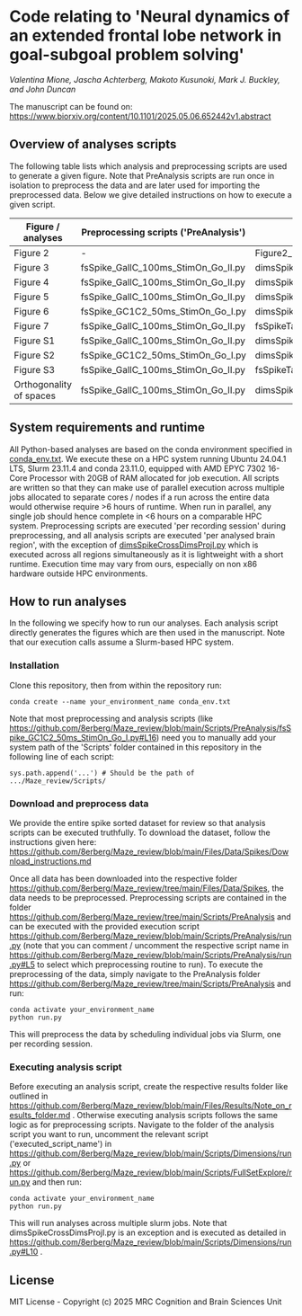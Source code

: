 # Code relating to 'Neural dynamics of an extended frontal lobe network in goal-subgoal problem solving' 

*Valentina Mione, Jascha Achterberg, Makoto Kusunoki, Mark J. Buckley, and John Duncan*

The manuscript can be found on: https://www.biorxiv.org/content/10.1101/2025.05.06.652442v1.abstract 

## Overview of analyses scripts

The following table lists which analysis and preprocessing scripts are used to generate a given figure. Note that PreAnalysis scripts are run once in isolation to preprocess the data and are later used for importing the preprocessed data. Below we give detailed instructions on how to execute a given script.  

| Figure / analyses       | Preprocessing scripts ('PreAnalysis')                                     | Analysis scripts                 |
|-------------------------|---------------------------------------------------------------------------|----------------------------------|
| Figure 2                | -                                                                         | Figure2_PEVstats_fdr.m           |
| Figure 3                | fsSpike_GallC_100ms_StimOn_Go_II.py                                       | dimsSpikeGoalI_2ndPopulation.py  |
| Figure 4                | fsSpike_GallC_100ms_StimOn_Go_II.py                                       | dimsSpikeGoalPositionMoveI.py    |
| Figure 5                | fsSpike_GallC_100ms_StimOn_Go_II.py                                       | dimsSpikeMoveI_2ndPopulation.py  |
| Figure 6                | fsSpike_GC1C2_50ms_StimOn_Go_I.py                                         | dimsSpikeC1II.py                 |
| Figure 7                | fsSpike_GallC_100ms_StimOn_Go_II.py                                       | fsSpikeTaskphaseDecodeIV_boot.py |
| Figure S1               | fsSpike_GallC_100ms_StimOn_Go_II.py                                       | dimsSpikeGoalI_2ndPopulation.py  |
| Figure S2               | fsSpike_GC1C2_50ms_StimOn_Go_I.py                                         | dimsSpikeC1II_4step.py           |
| Figure S3               | fsSpike_GallC_100ms_StimOn_Go_II.py                                       | fsSpikeTaskphaseDecodeV.py       |
| Orthogonality of spaces | fsSpike_GallC_100ms_StimOn_Go_II.py                                       | dimsSpikeCrossDimsProjI.py       |


## System requirements and runtime

All Python-based analyses are based on the conda environment specified in [conda_env.txt](https://github.com/8erberg/Maze_review/blob/main/conda_env.txt). We execute these on a HPC system running Ubuntu 24.04.1 LTS, Slurm 23.11.4 and conda 23.11.0, equipped with AMD EPYC 7302 16-Core Processor with 20GB of RAM allocated for job execution. All scripts are written so that they can make use of parallel execution across multiple jobs allocated to separate cores / nodes if a run across the entire data would otherwise require >6 hours of runtime. When run in parallel, any single job should hence complete in <6 hours on a comparable HPC system. Preprocessing scripts are executed 'per recording session' during preprocessing, and all analysis scripts are executed 'per analysed brain region', with the exception of [dimsSpikeCrossDimsProjI.py](https://github.com/8erberg/Maze_review/blob/main/Scripts/Dimensions/dimsSpikeCrossDimsProjI.py) which is executed across all regions simultaneously as it is lightweight with a short runtime. Execution time may vary from ours, especially on non x86 hardware outside HPC environments. 

## How to run analyses

In the following we specify how to run our analyses. Each analysis script directly generates the figures which are then used in the manuscript. Note that our execution calls assume a Slurm-based HPC system.

### Installation

Clone this repository, then from within the repository run:
```
conda create --name your_environment_name conda_env.txt
```

Note that most preprocessing and analysis scripts (like https://github.com/8erberg/Maze_review/blob/main/Scripts/PreAnalysis/fsSpike_GC1C2_50ms_StimOn_Go_I.py#L16) need you to manually add your system path of the 'Scripts' folder contained in this repository in the following line of each script:
```
sys.path.append('...') # Should be the path of .../Maze_review/Scripts/
```

### Download and preprocess data

We provide the entire spike sorted dataset for review so that analysis scripts can be executed truthfully. To download the dataset, follow the instructions given here: https://github.com/8erberg/Maze_review/blob/main/Files/Data/Spikes/Download_instructions.md

Once all data has been downloaded into the respective folder https://github.com/8erberg/Maze_review/tree/main/Files/Data/Spikes, the data needs to be preprocessed. Preprocessing scripts are contained in the folder https://github.com/8erberg/Maze_review/tree/main/Scripts/PreAnalysis and can be executed with the provided execution script https://github.com/8erberg/Maze_review/blob/main/Scripts/PreAnalysis/run.py (note that you can comment / uncomment the respective script name in https://github.com/8erberg/Maze_review/blob/main/Scripts/PreAnalysis/run.py#L5 to select which preprocessing routine to run). To execute the preprocessing of the data, simply navigate to the PreAnalysis folder https://github.com/8erberg/Maze_review/tree/main/Scripts/PreAnalysis and run:
```
conda activate your_environment_name
python run.py
```
This will preprocess the data by scheduling individual jobs via Slurm, one per recording session.

### Executing analysis script

Before executing an analysis script, create the respective results folder like outlined in https://github.com/8erberg/Maze_review/blob/main/Files/Results/Note_on_results_folder.md . Otherwise executing analysis scripts follows the same logic as for preprocessing scripts. Navigate to the folder of the analysis script you want to run, uncomment the relevant script ('executed_script_name') in https://github.com/8erberg/Maze_review/blob/main/Scripts/Dimensions/run.py or https://github.com/8erberg/Maze_review/blob/main/Scripts/FullSetExplore/run.py and then run:
```
conda activate your_environment_name
python run.py
```

This will run analyses across multiple slurm jobs. Note that dimsSpikeCrossDimsProjI.py is an exception and is executed as detailed in https://github.com/8erberg/Maze_review/blob/main/Scripts/Dimensions/run.py#L10 .

## License
MIT License - Copyright (c) 2025 MRC Cognition and Brain Sciences Unit
